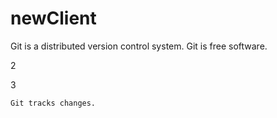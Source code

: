 # newClient
Git is a distributed version control system.
Git is free software.

2

3

```
Git tracks changes.
```

